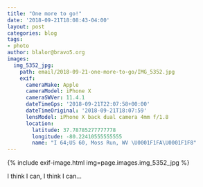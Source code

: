```yaml
---
title: "One more to go!"
date: '2018-09-21T18:08:43-04:00'
layout: post
categories: blog
tags:
- photo
author: blalor@bravo5.org
images:
  img_5352_jpg:
    path: email/2018-09-21-one-more-to-go/IMG_5352.jpg
    exif:
      cameraMake: Apple
      cameraModel: iPhone X
      cameraSWVer: 11.4.1
      dateTimeGps: '2018-09-21T22:07:58+00:00'
      dateTimeOriginal: '2018-09-21T18:07:59'
      lensModel: iPhone X back dual camera 4mm f/1.8
      location:
        latitude: 37.78785277777778
        longitude: -80.22410555555555
        name: "I 64;US 60, Moss Run, WV \U0001F1FA\U0001F1F8"
---
```


{% include exif-image.html img=page.images.img_5352_jpg %}

I think I can, I think I can…



